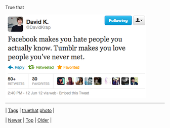 <!--
title: True that
date: 2020-06-28T15:27:00.189Z
tags: truethat, photo
-->


True that

![](67057155118-0.png)

<!--BOTTOM-POST-NAVIGATION-->
---

| [Tags](tags.md) | [truethat](tag-truethat.md) [photo](tag-photo.md) |

| [Newer](67053723192.md) | [Top](index.md) | [Older](67067178935.md) |